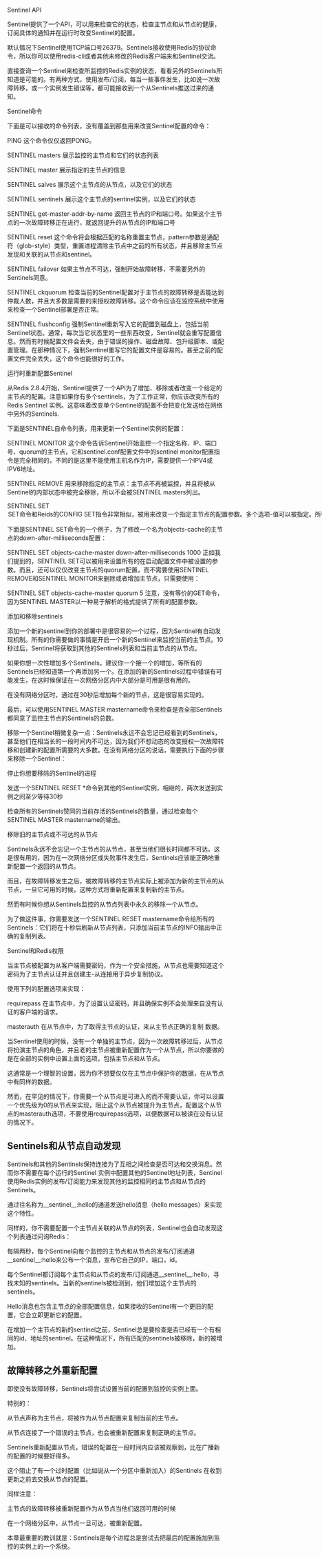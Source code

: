 Sentinel API

Sentinel提供了一个API，可以用来检查它的状态，检查主节点和从节点的健康，订阅具体的通知并在运行时改变Sentinel的配置。

默认情况下Sentinel使用TCP端口号26379。Sentinels接收使用Redis的协议命令，所以你可以使用redis-cli或者其他未修改的Redis客户端来和Sentinel交流。

直接查询一个Sentinel来检查所监控的Redis实例的状态，看看另外的Sentinels所知道是可能的。有两种方式，使用发布/订阅，每当一些事件发生，比如说一次故障转移，或一个实例发生错误等，都可能接收到一个从Sentinels推送过来的通知。

Sentinel命令

下面是可以接收的命令列表，没有覆盖到那些用来改变Sentinel配置的命令：

PING 这个命令仅仅返回PONG。

SENTINEL masters  展示监控的主节点和它们的状态列表

SENTINEL master <master name> 展示指定的主节点的信息

SENTINEL salves <master name> 展示这个主节点的从节点，以及它们的状态

SENTINEL  sentinels <master name> 展示这个主节点的sentinel实例，以及它们的状态

SENTINEL  get-master-addr-by-name  <master name> 返回主节点的IP和端口号。如果这个主节点的一次故障转移正在进行，就返回提升的从节点的IP和端口号

SENTINEL reset <pattern> 这个命令将会根据匹配的名称重置主节点，pattern参数是通配符（glob-style）类型，重置进程清除主节点中之前的所有状态，并且移除主节点发现和关联的从节点和sentinel。

SENTINEL failover <master name> 如果主节点不可达，强制开始故障转移，不需要另外的Sentinels同意。

SENTINEL ckquorum <master name> 检查当前的Sentinel配置对于主节点的故障转移是否能达到仲裁人数，并且大多数是需要的来授权故障转移。这个命令应该在监控系统中使用来检查一个Sentinel部署是否正常。

SENTINEL flushconfig  强制Sentinel重新写入它的配置到磁盘上，包括当前Sentinel状态。通常，每次当它状态里的一些东西改变，Sentinel就会重写配置信息。然而有时候配置文件会丢失，由于错误的操作、磁盘故障、包升级脚本、或配置管理。在那种情况下，强制Sentinel重写它的配置文件是容易的。甚至之前的配置文件完全丢失，这个命令也能很好的工作。

运行时重新配置Sentinel

从Redis 2.8.4开始，Sentinel提供了一个API为了增加、移除或者改变一个给定的主节点的配置。注意如果你有多个sentinels，为了工作正常，你应该改变所有的Redis Sentinel 实例。这意味着改变单个Sentinel的配置不会把变化发送给在网络中另外的Sentinels.

下面是SENTINEL自命令列表，用来更新一个Sentinel实例的配置：

SENTINEL MONITOR <name> <ip> <port> <quorum> 这个命令告诉Sentinel开始监控一个指定名称、IP、端口号、quorum的主节点，它和sentinel.conf配置文件中的sentinel monitor配置指令是完全相同的，不同的是这里不能使用主机名作为IP，需要提供一个IPV4或IPV6地址。

SENTINEL REMOVE <name> 用来移除指定的主节点：主节点不再被监控，并且将被从Sentinel的内部状态中被完全移除，所以不会被SENTINEL masters列出。

SENTINEL SET <name> <option> <value> SET命令和Reids的CONFIG SET指令非常相似，被用来改变一个指定主节点的配置参数。多个选项-值可以被指定。所有通过sentinel.conf配置的参数可以使用SET命令重新配置。

下面是SENTINEL SET命令的一个例子，为了修改一个名为objects-cache的主节点的down-after-milliseconds配置：

SENTINEL SET objects-cache-master down-after-milliseconds 1000
正如我们提到的，SENTINEL SET可以被用来设置所有的在启动配置文件中被设置的参数。而且，还可以仅仅改变主节点的quorum配置，而不需要使用SENTINEL REMOVE和SENTINEL MONITOR来删除或者增加主节点，只需要使用：

SENTINEL SET objects-cache-master quorum 5
注意，没有等价的GET命令，因为SENTINEL MASTER以一种易于解析的格式提供了所有的配置参数。

添加和移除sentinels

添加一个新的sentinel到你的部署中是很容易的一个过程，因为Sentinel有自动发现机制。所有的你需要做的事情是开启一个新的Sentinel来监控当前的主节点。10秒过后，Sentinel将获取到其他的Sentinels列表和当前主节点的从节点。

如果你想一次性增加多个Sentinels，建议你一个接一个的增加，等所有的Sentinels已经知道第一个再添加另一个。在添加的新的Sentinels过程中错误有可能发生，在这时候保证在一次网络分区内中大部分是可用是很有用的。

在没有网络分区时，通过在30秒后增加每个新的节点，这是很容易实现的。

最后，可以使用SENTINEL MASTER mastername命令来检查是否全部Sentinels都同意了监控主节点的Sentinels的总数。

移除一个Sentinel稍微复杂一点：Sentinels永远不会忘记已经看到的Sentinels，甚至他们在相当长的一段时间内不可达，因为我们不想动态的改变授权一次故障转移和创建新的配置所需要的大多数。在没有网络分区的说话，需要执行下面的步骤来移除一个Sentinel：

停止你想要移除的Sentinel的进程

发送一个SENTINEL RESET *命令到其他的Sentinel实例，相继的，两次发送到实例之间至少等待30秒

检查所有的Sentinels赞同的当前存活的Sentinels的数量，通过检查每个SENTINEL MASTER mastername的输出。

移除旧的主节点或不可达的从节点

Sentinels永远不会忘记一个主节点的从节点，甚至当他们很长时间都不可达。这是很有用的，因为在一次网络分区或失败事件发生后，Sentinels应该能正确地重新配置一个返回的从节点。

而且，在故障转移发生之后，被故障转移的主节点实际上被添加为新的主节点的从节点，一旦它可用的时候，这种方式将重新配置来复制新的主节点。

然而有时候你想从Sentinels监控的从节点列表中永久的移除一个从节点。

为了做这件事，你需要发送一个SENTINEL RESET mastername命令给所有的Sentinels：它们将在十秒后刷新从节点列表，只添加当前主节点的INFO输出中正确的复制列表。


Sentinel和Redis权限

当主节点被配置为从客户端需要密码，作为一个安全措施，从节点也需要知道这个密码为了主节点认证并且创建主-从连接用于异步复制协议。

使用下列的配置选项来实现：

requirepass 在主节点中，为了设置认证密码，并且确保实例不会处理来自没有认证的客户端的请求。

masterauth 在从节点中，为了取得主节点的认证，来从主节点正确的复制 数据。

当Sentinel使用的时候，没有一个单独的主节点，因为一次故障转移过后，从节点将扮演主节点的角色，并且老的主节点被重新配置作为一个从节点，所以你要做的是在全部的实例中设置上面的选项，包括主节点和从节点。

这通常是一个理智的设置，因为你不想要仅仅在主节点中保护你的数据，在从节点中有同样的数据。

然而，在罕见的情况下，你需要一个从节点是可进入的而不需要认证，你可以设置一个优先级为0的从节点来实现，阻止这个从节点被提升为主节点，配置这个从节点的masterauth选项，不要使用requirepass选项，以便数据可以被读在没有认证的情况下。


## Sentinels和从节点自动发现

Sentinels和其他的Sentinels保持连接为了互相之间检查是否可达和交换消息。然而你不需要在每个运行的Sentinel 实例中配置其他的Sentinel地址列表，Sentinel使用Redis实例的发布/订阅能力来发现其他的监控相同的主节点和从节点的Sentinels。

通过往名称为__sentinel__:hello的通道发送hello消息（hello messages）来实现这个特性。

同样的，你不需要配置一个主节点关联的从节点的列表，Sentinel也会自动发现这个列表通过问询Redis：

每隔两秒，每个Sentinel向每个监控的主节点和从节点的发布/订阅通道__sentinel__:hello来公布一个消息，宣布它自己的IP，端口，id。

每个Sentinel都订阅每个主节点和从节点的发布/订阅通道__sentinel__:hello，寻找未知的sentinels。当新的sentinels被检测到，他们增加这个主节点的sentinels。

Hello消息也包含主节点的全部配置信息，如果接收的Sentinel有一个更旧的配置，它会立即更新它的配置。

在增加一个主节点的新的sentinel之前，Sentinel总是要检查是否已经有一个有相同的id、地址的sentinel。在这种情况下，所有匹配的sentinels被移除，新的被增加。

## 故障转移之外重新配置

即使没有故障转移，Sentinels将尝试设置当前的配置到监控的实例上面。

特别的：

从节点声称为主节点，将被作为从节点配置来复制当前的主节点。

从节点连接了一个错误的主节点，也会被重新配置来复制正确的主节点。

Sentinels重新配置从节点，错误的配置在一段时间内应该被观察到，比在广播新的配置的时候要好得多。

这个阻止了有一个过时配置（比如说从一个分区中重新加入）的Sentinels 在收到更新之前去交换从节点的配置。

同样注意：

主节点的故障转移被重新配置作为从节点当他们返回可用的时候

在一个网络分区中，从节点一旦可达，被重新配置。

本章最重要的教训就是：Sentinels是每个进程总是尝试去把最后的配置施加到监控的实例上的一个系统。